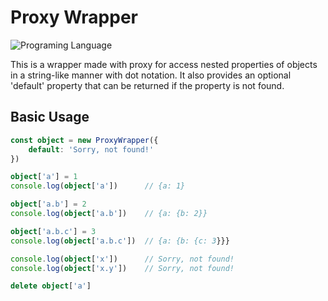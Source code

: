 # Proxy Wrapper

![Programing Language](https://img.shields.io/badge/TypeScript-@next-%233178C6?logo=typescript&logoColor=white)

This is a wrapper made with proxy for access nested properties of objects in a string-like manner with dot notation.
It also provides an optional 'default' property that can be returned if the property is not found.


## Basic Usage

```typescript
const object = new ProxyWrapper({
    default: 'Sorry, not found!'
})

object['a'] = 1
console.log(object['a'])      // {a: 1}

object['a.b'] = 2
console.log(object['a.b'])    // {a: {b: 2}}

object['a.b.c'] = 3
console.log(object['a.b.c'])  // {a: {b: {c: 3}}}

console.log(object['x'])      // Sorry, not found!
console.log(object['x.y'])    // Sorry, not found!

delete object['a']
```

